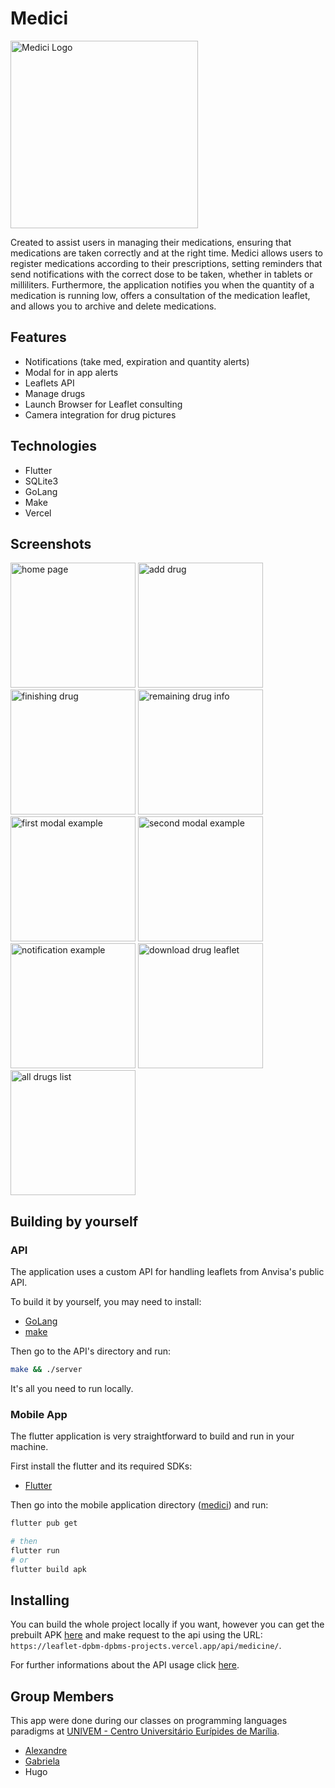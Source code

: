 # Medici

<img src="./assets/Logo%20Medici.png" alt="Medici Logo" style="width:300px;height:auto;"/>

Created to assist users in managing their medications, ensuring that medications are taken correctly and at the right time. Medici allows users to register medications according to their prescriptions, setting reminders that send notifications with the correct dose to be taken, whether in tablets or milliliters. Furthermore, the application notifies you when the quantity of a medication is running low, offers a consultation of the medication leaflet, and allows you to archive and delete medications.

## Features

- Notifications (take med, expiration and quantity alerts)
- Modal for in app alerts
- Leaflets API
- Manage drugs
- Launch Browser for Leaflet consulting
- Camera integration for drug pictures

## Technologies

- Flutter
- SQLite3
- GoLang
- Make
- Vercel

## Screenshots

<p float="left">
    <img src="./assets/home.png" alt="home page" style="width:200px; height:auto;">
    <img src="./assets/add.png" alt="add drug" style="width:200px; height:auto;">
    <img src="./assets/drug_finished.png" alt="finishing drug" style="width:200px; height:auto;">
    <img src="./assets/remaining_drug_info.png" alt="remaining drug info" style="width:200px; height:auto;">
    <img src="./assets/home_modal1.png" alt="first modal example" style="width:200px; height:auto;">
    <img src="./assets/home_modal2.png" alt="second modal example" style="width:200px; height:auto;">
    <img src="./assets/notification.png" alt="notification example" style="width:200px; height:auto;">
    <img src="./assets/leaflet.png" alt="download drug leaflet" style="width:200px; height:auto;">
    <img src="./assets/list.png" alt="all drugs list" style="width:200px; height:auto;">
</p>

## Building by yourself

### API

The application uses a custom API for handling leaflets from Anvisa's public API.

To build it by yourself, you may need to install:

- [GoLang](https://go.dev/)
- [make](https://www.gnu.org/software/make/)

Then go to the API's directory and run:

```bash
make && ./server
```

It's all you need to run locally.

### Mobile App

The flutter application is very straightforward to build and run in your machine.

First install the flutter and its required SDKs:

- [Flutter](https://flutter.dev/)

Then go into the mobile application directory ([medici](./medici/)) and run:

```bash
flutter pub get

# then
flutter run
# or
flutter build apk
```

## Installing

You can build the whole project locally if you want, however you can get the prebuilt APK [here]() and make request to the api using the URL: `https://leaflet-dpbm-dpbms-projects.vercel.app/api/medicine/`.

For further informations about the API usage click [here](./leaflet/readme.md).

## Group Members

This app were done during our classes on programming languages paradigms at [UNIVEM - Centro Universitário Eurípides de Marília](https://www.univem.edu.br/).

- [Alexandre](https://github.com/Dpbm)
- [Gabriela](https://github.com/Gsr13)
- Hugo
